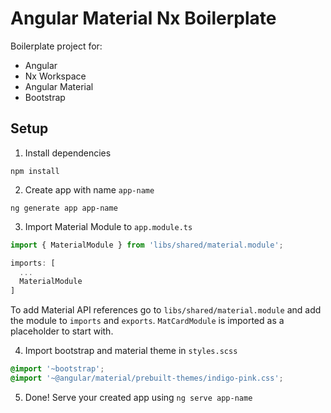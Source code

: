 # Angular Material Nx Boilerplate

Boilerplate project for:
- Angular
- Nx Workspace
- Angular Material
- Bootstrap

## Setup 

1. Install dependencies

```
npm install
```

2. Create app with name `app-name`

```
ng generate app app-name
```

3. Import Material Module to `app.module.ts`

```Typescript
import { MaterialModule } from 'libs/shared/material.module';
```

```Typescript
imports: [
  ...
  MaterialModule
]
```

To add Material API references go to `libs/shared/material.module` and add the module to `imports` and `exports`. `MatCardModule` is imported as a placeholder to start with.


4. Import bootstrap and material theme in `styles.scss`

```scss
@import '~bootstrap';
@import '~@angular/material/prebuilt-themes/indigo-pink.css';
```

5. Done! Serve your created app using `ng serve app-name`
